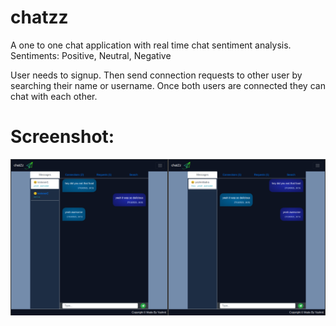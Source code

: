 # chatzz
A one to one chat application with real time chat sentiment analysis.
Sentiments: Positive, Neutral, Negative

User needs to signup.
Then send connection requests to other user by searching their name or username.
Once both users are connected they can chat with each other.

# Screenshot:
![](/screenshot.png)
